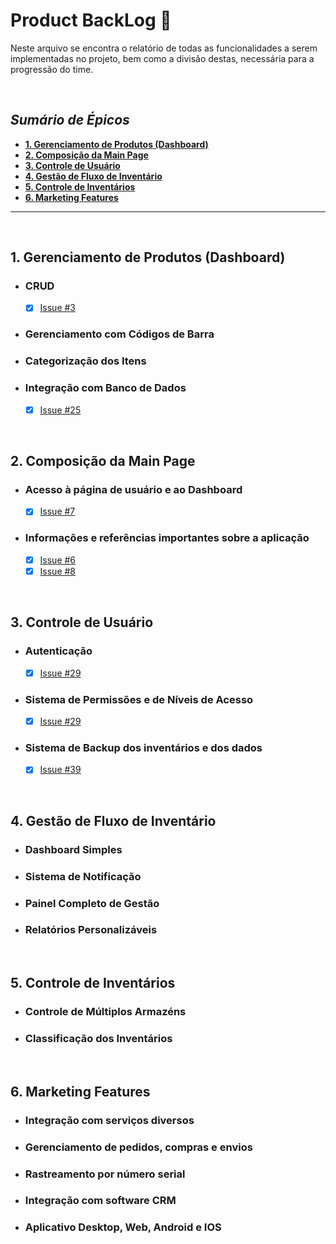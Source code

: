 
# **Product BackLog** 📑 <!-- omit from toc -->

Neste arquivo se encontra o relatório de todas as funcionalidades a serem implementadas no projeto, bem como a divisão destas, necessária para a progressão do time.

<br>

## ***Sumário de Épicos*** <!-- omit from toc -->

- [**1. Gerenciamento de Produtos (Dashboard)**](#1-gerenciamento-de-produtos-dashboard)
- [**2. Composição da Main Page**](#2-composição-da-main-page)
- [**3. Controle de Usuário**](#3-controle-de-usuário)
- [**4. Gestão de Fluxo de Inventário**](#4-gestão-de-fluxo-de-inventário)
- [**5. Controle de Inventários**](#5-controle-de-inventários)
- [**6. Marketing Features**](#6-marketing-features)

---
<br>

## **1. Gerenciamento de Produtos (Dashboard)**

- ### CRUD
  - [x] [Issue #3](https://github.com/unb-mds/2024-2-Squad04/issues/3)
- ### Gerenciamento com Códigos de Barra
- ### Categorização dos Itens
- ### Integração com Banco de Dados
  - [x] [Issue #25](https://github.com/unb-mds/2024-2-Squad04/issues/25)
<br>

## **2. Composição da Main Page**

- ### Acesso à página de usuário e ao Dashboard
  - [x] [Issue #7](https://github.com/unb-mds/2024-2-Squad04/issues/7)
- ### Informações e referências importantes sobre a aplicação
  - [x] [Issue #6](https://github.com/unb-mds/2024-2-Squad04/issues/6)
  - [x] [Issue #8](https://github.com/unb-mds/2024-2-Squad04/issues/8)
<br>

## **3. Controle de Usuário**
- ### Autenticação
  - [x] [Issue #29](https://github.com/unb-mds/2024-2-Squad04/issues/29)
- ### Sistema de Permissões e de Níveis de Acesso
  - [x] [Issue #29](https://github.com/unb-mds/2024-2-Squad04/issues/29)
- ### Sistema de Backup dos inventários e dos dados
  - [x] [Issue #39](https://github.com/unb-mds/2024-2-Squad04/issues/39)
<br>

## **4. Gestão de Fluxo de Inventário**

- ### Dashboard Simples
- ### Sistema de Notificação
- ### Painel Completo de Gestão
- ### Relatórios Personalizáveis
<br>

## **5. Controle de Inventários**

- ### Controle de Múltiplos Armazéns
- ### Classificação dos Inventários
<br>

## **6. Marketing Features**

- ### Integração com serviços diversos
- ### Gerenciamento de pedidos, compras e envios
- ### Rastreamento por número serial
- ### Integração com software CRM
- ### Aplicativo Desktop, Web, Android e IOS
<br>
